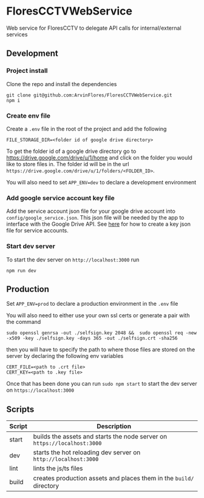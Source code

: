 # FloresCCTVWebService

Web service for FloresCCTV to delegate API calls for internal/external services

## Development

### Project install

Clone the repo and install the dependencies

```
git clone git@github.com:ArvinFlores/FloresCCTVWebService.git
npm i
```

### Create env file

Create a `.env` file in the root of the project and add the following

```
FILE_STORAGE_DIR=<folder id of google drive directory>
```

To get the folder id of a google drive directory go to https://drive.google.com/drive/u/1/home and click on the folder you would like to store files in. The folder id will be in the url `https://drive.google.com/drive/u/1/folders/<FOLDER_ID>`.

You will also need to set `APP_ENV=dev` to declare a development environment

### Add google service account key file

Add the service account json file for your google drive account into `config/google_service.json`. This json file will be needed by the app to interface with the Google Drive API. See [here](https://developers.google.com/workspace/guides/create-credentials#service-account) for how to create a key json file for service accounts.

### Start dev server

To start the dev server on `http://localhost:3000` run
```
npm run dev
```

## Production

Set `APP_ENV=prod` to declare a production environment in the `.env` file

You will also need to either use your own ssl certs or generate a pair with the command
```
sudo openssl genrsa -out ./selfsign.key 2048 &&  sudo openssl req -new -x509 -key ./selfsign.key -days 365 -out ./selfsign.crt -sha256
```

then you will have to specify the path to where those files are stored on the server by declaring the following env variables
```
CERT_FILE=<path to .crt file>
CERT_KEY=<path to .key file>
```

Once that has been done you can run `sudo npm start` to start the dev server on `https://localhost:3000`

## Scripts

| Script      | Description |
| ----------- | ----------- |
| start | builds the assets and starts the node server on `https://localhost:3000` |
| dev | starts the hot reloading dev server on `http://localhost:3000` |
| lint | lints the js/ts files |
| build | creates production assets and places them in the `build/` directory |
